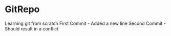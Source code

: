 # GitRepo
Learning git from scratch
First Commit - Added a new line
Second Commit - Should result in a conflict
